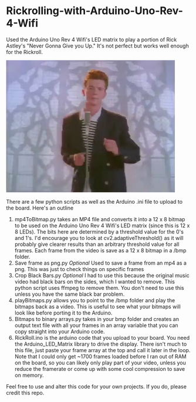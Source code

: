 # Rickrolling-with-Arduino-Uno-Rev-4-Wifi
Used the Arduino Uno Rev 4 Wifi's LED matrix to play a portion of Rick Astley's "Never Gonna Give you Up." It's not perfect but works well enough for the Rickroll.

![Rickroll](https://github.com/RavaszEmber/Rickrolling-with-Arduino-Uno-Rev-4-Wifi/blob/main/output_frame.png)

There are a few python scripts as well as the Arduino .ini file to upload to the board. Here's an outline
1. mp4ToBitmap.py takes an MP4 file and converts it into a 12 x 8 bitmap to be used on the Arduino Uno Rev 4 Wifi's LED matrix (since this is 12 x 8 LEDs). The bits here are determined by a threshold value for the 0's and 1's. I'd encourage you to look at cv2.adaptiveThreshold() as it will probably give clearer results than an arbitrary threshold value for all frames. Each frame from the video is save as a 12 x 8 bitmap in a /bmp folder.
2. Save frame as png.py *Optional* Used to save a frame from an mp4 as a png. This was just to check things on specific frames
3. Crop Black Bars.py *Optional* I had to use this because the original music video had black bars on the sides, which I wanted to remove. This python script uses ffmpeg to remove them. You don't need to use this unless you have the same black bar problem.
4. playBitmaps.py allows you to point to the /bmp folder and play the bitmaps back as a video. This is useful to see what your bitmaps will look like before porting it to the Arduino.
5. Bitmaps to binary arrays.py takes in your bmp folder and creates an output text file with all your frames in an array variable that you can copy straight into your Arduino code.
6. RickRoll.ino is the arduino code that you upload to your board. You need the Arduino_LED_Matrix library to drive the display. There isn't much to this file, just paste your frame array at the top and call it later in the loop. Note that I could only get ~1700 frames loaded before I ran out of RAM on the board, so you can likely only play part of your video, unless you reduce the framerate or come up with some cool compression to save on memory.

Feel free to use and alter this code for your own projects. If you do, please credit this repo.
